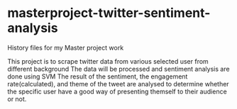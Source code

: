 # masterproject-twitter-sentiment-analysis
History files for my Master project work

This project is to scrape twitter data from various selected user from different background
The data will be processed and sentiment analysis are done using SVM
The result of the sentiment, the engagement rate(calculated), and theme of the tweet are analysed to determine whether the specific user have a good way of presenting themself to their audience or not.
